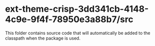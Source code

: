 # ext-theme-crisp-3dd341cb-4148-4c9e-9f4f-78950e3a88b7/src

This folder contains source code that will automatically be added to the classpath when
the package is used.
